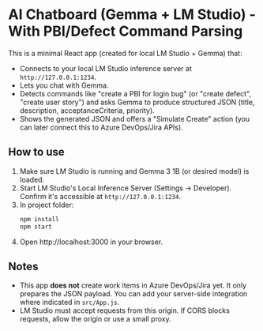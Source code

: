 # AI Chatboard (Gemma + LM Studio) - With PBI/Defect Command Parsing

This is a minimal React app (created for local LM Studio + Gemma) that:
- Connects to your local LM Studio inference server at `http://127.0.0.1:1234`.
- Lets you chat with Gemma.
- Detects commands like "create a PBI for login bug" (or "create defect", "create user story") and asks Gemma to produce structured JSON (title, description, acceptanceCriteria, priority).
- Shows the generated JSON and offers a "Simulate Create" action (you can later connect this to Azure DevOps/Jira APIs).

## How to use
1. Make sure LM Studio is running and Gemma 3 1B (or desired model) is loaded.
2. Start LM Studio's Local Inference Server (Settings → Developer). Confirm it's accessible at `http://127.0.0.1:1234`.
3. In project folder:
   ```bash
   npm install
   npm start
   ```
4. Open http://localhost:3000 in your browser.

## Notes
- This app **does not** create work items in Azure DevOps/Jira yet. It only prepares the JSON payload. You can add your server-side integration where indicated in `src/App.js`.
- LM Studio must accept requests from this origin. If CORS blocks requests, allow the origin or use a small proxy.
